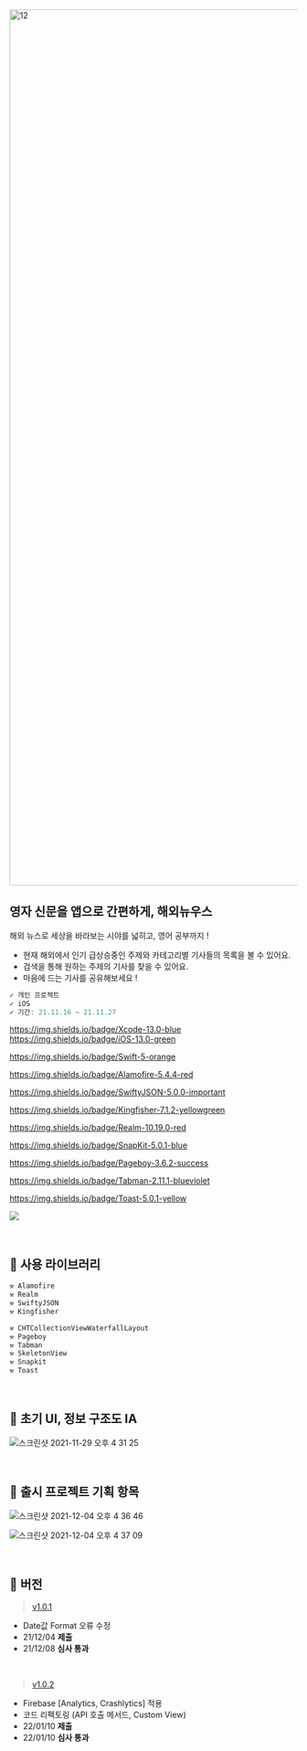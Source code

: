 
<img width="1534" alt="12" src="https://user-images.githubusercontent.com/74236080/143826875-c12c807d-0b03-4c25-8e97-38b79119164d.png">


## 영자 신문을 앱으로 간편하게, 해외뉴우스

해외 뉴스로 세상을 바라보는 시야를 넓히고, 영어 공부까지 !

- 현재 해외에서 인기 급상승중인 주제와 카테고리별 기사들의 목록을 볼 수 있어요.
- 검색을 통해 원하는 주제의 기사를 찾을 수 있어요.
- 마음에 드는 기사를 공유해보세요 !

```swift
✓ 개인 프로젝트
✓ iOS
✓ 기간: 21.11.16 ~ 21.11.27
``` 

https://img.shields.io/badge/Xcode-13.0-blue https://img.shields.io/badge/iOS-13.0-green

https://img.shields.io/badge/Swift-5-orange

https://img.shields.io/badge/Alamofire-5.4.4-red

https://img.shields.io/badge/SwiftyJSON-5.0.0-important

https://img.shields.io/badge/Kingfisher-7.1.2-yellowgreen

https://img.shields.io/badge/Realm-10.19.0-red

https://img.shields.io/badge/SnapKit-5.0.1-blue

https://img.shields.io/badge/Pageboy-3.6.2-success

https://img.shields.io/badge/Tabman-2.11.1-blueviolet

https://img.shields.io/badge/Toast-5.0.1-yellow
 
    
<a href="https://apps.apple.com/kr/app/%ED%95%B4%EC%99%B8%EB%89%B4%EC%9A%B0%EC%8A%A4/id1596846397
"><img src="https://www.atrinh.com/list/images/download.svg"></a>


<br />

## 📌  사용 라이브러리

```swift
⚒ Alamofire
⚒ Realm
⚒ SwiftyJSON
⚒ Kingfisher

⚒ CHTCollectionViewWaterfallLayout
⚒ Pageboy
⚒ Tabman
⚒ SkeletonView
⚒ Snapkit
⚒ Toast
```

<br />



## 📌  초기 UI, 정보 구조도 IA

![스크린샷 2021-11-29 오후 4 31 25](https://user-images.githubusercontent.com/74236080/143826251-c4894ed3-3b15-4a57-a4c4-b4615016cc5b.png)


<br />

## 📌  출시 프로젝트 기획 항목

![스크린샷 2021-12-04 오후 4 36 46](https://user-images.githubusercontent.com/74236080/144701789-fa1198e4-0373-4c82-8be7-5921f2074c73.png)

![스크린샷 2021-12-04 오후 4 37 09](https://user-images.githubusercontent.com/74236080/144701790-72d72d18-459f-4568-8603-30263bf6e286.png)


<br />

## 📌  버전

> [v1.0.1](https://www.notion.so/v1-0-1-2285257857644e7b8916099eb816309a)

- Date값 Format 오류 수정
- 21/12/04 **제출**
- 21/12/08 **심사 통과**

<br>

> [v1.0.2](https://www.notion.so/v1-0-2-57a5662ca6c44d94a1c306df9d3b5083)

- Firebase [Analytics, Crashlytics] 적용
- 코드 리펙토링 (API 호출 메서드, Custom View)
- 22/01/10 **제출**
- 22/01/10 **심사 통과**





